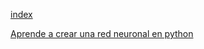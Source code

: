 [index](https://github.com/eacevedof/prj_python37/blob/master/tensorflow/readme.md)

[Aprende a crear una red neuronal en python](https://youtu.be/cDMoaMnbQUc?t=57)